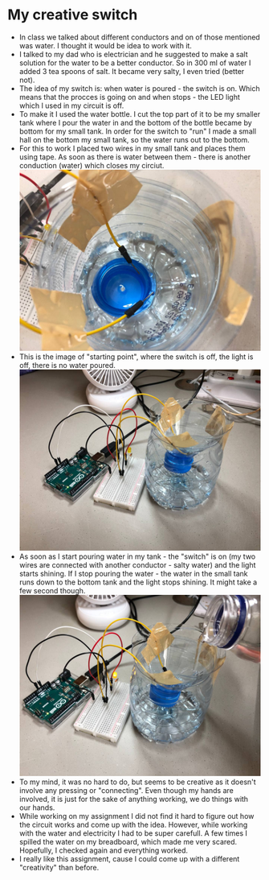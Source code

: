 # My creative switch
* In class we talked about different conductors and on of those mentioned was water. I thought it would be idea to work with it.
* I talked to my dad who is electrician and he suggested to make a salt solution for the water to be a better conductor. So in 300 ml of water I added 3 tea spoons of salt. It became very salty, I even tried (better not).
* The idea of my switch is: when water is poured - the switch is on. Which means that the procces is going on and when stops - the LED light which I used in my circuit is off. 
* To make it I used the water bottle. I cut the top part of it to be my smaller tank where I pour the water in and the bottom of the bottle became by bottom for my small tank. In order for the switch to "run" I made a small hall on the bottom my small tank, so the water runs out to the bottom.
* For this to work I placed two wires in my small tank and places them using tape. As soon as there is water between them - there is another conduction (water) which closes my circiut. 
![Two placed wires and small tank look like this](https://github.com/lizadat/Intro_to_IM/blob/d23b3648d8093bce34ba00c024372c82d296588c/Week8/switch.jpeg)
* This is the image of "starting point", where the switch is off, the light is off, there is no water poured. 
![SwitchOff, starting point](https://github.com/lizadat/Intro_to_IM/blob/d23b3648d8093bce34ba00c024372c82d296588c/Week8/switch_off.jpeg)
* As soon as I start pouring water in my tank - the "switch" is on (my two wires are connected with another conductor - salty water) and the light starts shining. If I stop pouring the water - the water in the small tank runs down to the bottom tank and the light stops shining. It might take a few second though. 
![SwitchOn, while pouring water](https://github.com/lizadat/Intro_to_IM/blob/d23b3648d8093bce34ba00c024372c82d296588c/Week8/switch_on.jpeg)
* To my mind, it was no hard to do, but seems to be creative as it doesn't involve any pressing or "connecting". Even though my hands are involved, it is just for the sake of anything working, we do things with our hands.
* While working on my assignment I did not find it hard to figure out how the circuit works and come up with the idea. However, while working with the water and electricity I had to be super carefull. A few times I spilled the water on my breadboard, which made me very scared. Hopefully, I checked again and everything worked. 
* I really like this assignment, cause I could come up with a different "creativity" than before. 
